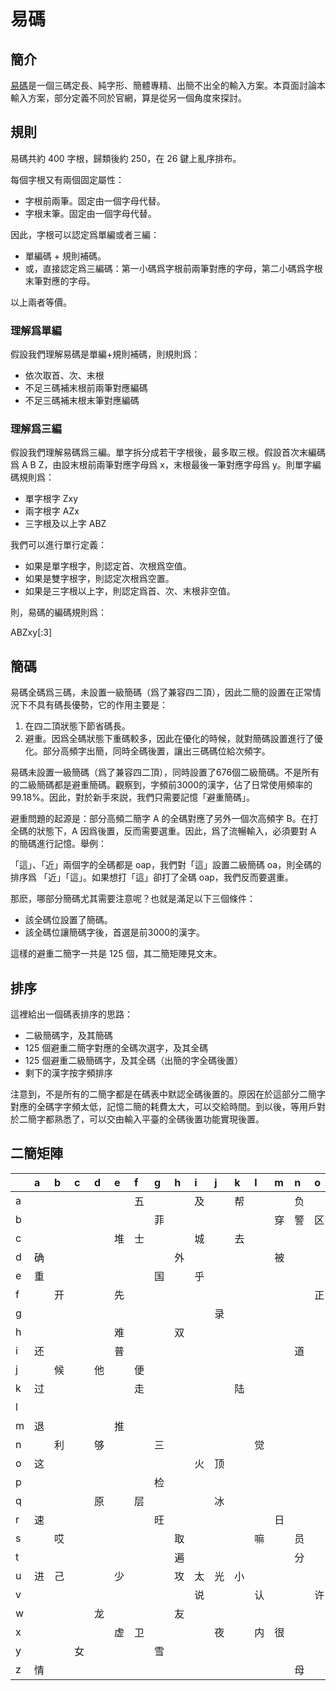 # 易碼

## 簡介

[易碼](https://www.remnote.com/a/65e1c604ef303f6fde3deef0)是一個三碼定長、純字形、簡體專精、出簡不出全的輸入方案。本頁面討論本輸入方案，部分定義不同於官網，算是從另一個角度來探討。

## 規則

易碼共約 400 字根，歸類後約 250，在 26 鍵上亂序排布。

每個字根又有兩個固定屬性：

- 字根前兩筆。固定由一個字母代替。
- 字根末筆。固定由一個字母代替。

因此，字根可以認定爲單編或者三編：

- 單編碼 + 規則補碼。
- 或，直接認定爲三編碼：第一小碼爲字根前兩筆對應的字母，第二小碼爲字根末筆對應的字母。

以上兩者等價。

### 理解爲單編

假設我們理解易碼是單編+規則補碼，則規則爲：

- 依次取首、次、末根
- 不足三碼補末根前兩筆對應編碼
- 不足三碼補末根末筆對應編碼

### 理解爲三編

假設我們理解易碼爲三編。單字拆分成若干字根後，最多取三根。假設首次末編碼爲 A B Z，由設末根前兩筆對應字母爲 x，末根最後一筆對應字母爲 y。則單字編碼規則爲：

- 單字根字 Zxy
- 兩字根字 AZx
- 三字根及以上字 ABZ

我們可以進行單行定義：

- 如果是單字根字，則認定首、次根爲空值。
- 如果是雙字根字，則認定次根爲空置。
- 如果是三字根以上字，則認定爲首、次、末根非空值。

則，易碼的編碼規則爲：

ABZxy\[:3\]

## 簡碼

易碼全碼爲三碼，未設置一級簡碼（爲了兼容四二頂），因此二簡的設置在正常情況下不具有碼長優勢，它的作用主要是：

1. 在四二頂狀態下節省碼長。
2. 避重。因爲全碼狀態下重碼較多，因此在優化的時候，就對簡碼設置進行了優化。部分高頻字出簡，同時全碼後置，讓出三碼碼位給次頻字。

易碼未設置一級簡碼（爲了兼容四二頂），同時設置了676個二級簡碼。不是所有的二級簡碼都是避重簡碼。觀察到，字頻前3000的漢字，佔了日常使用頻率的 99.18%。因此，對於新手來説，我們只需要記憶「避重簡碼」。

避重問題的起源是：部分高頻二簡字 A 的全碼對應了另外一個次高頻字 B。在打全碼的狀態下，A 因爲後置，反而需要選重。因此，爲了流暢輸入，必須要對 A 的簡碼進行記憶。舉例：

「這」、「近」兩個字的全碼都是 oap，我們對「這」設置二級簡碼 oa，則全碼的排序爲 「近」「這」。如果想打「這」卻打了全碼 oap，我們反而要選重。

那麽，哪部分簡碼尤其需要注意呢？也就是滿足以下三個條件：

- 該全碼位設置了簡碼。
- 該全碼位讓簡碼字後，首選是前3000的漢字。

這樣的避重二簡字一共是 125 個，其二簡矩陣見文末。

## 排序

這裡給出一個碼表排序的思路：

- 二級簡碼字，及其簡碼
- 125 個避重二簡字對應的全碼次選字，及其全碼
- 125 個避重二級簡碼字，及其全碼（出簡的字全碼後置）
- 剩下的漢字按字頻排序

注意到，不是所有的二簡字都是在碼表中默認全碼後置的。原因在於這部分二簡字對應的全碼字字頻太低，記憶二簡的耗費太大，可以交給時間。到以後，等用戶對於二簡字都熟悉了，可以交由輸入平臺的全碼後置功能實現後置。

## 二簡矩陣

<!-- do not translate -->
|    | a   | b   | c   | d   | e   | f   | g   | h   | i   | j   | k   | l   | m   | n   | o   | p   | q   | r   | s   | t   | u   | v   | w   | x   | y   | z   |
|:---|:----|:----|:----|:----|:----|:----|:----|:----|:----|:----|:----|:----|:----|:----|:----|:----|:----|:----|:----|:----|:----|:----|:----|:----|:----|:----|
| a  |     |     |     |     |     | 五  |     |     | 及  |     | 帮  |     |     | 负  |     |     |     |     |     | 踪  |     | 费  |     | 习  |     |     |
| b  |     |     |     |     |     |     | 菲  |     |     |     |     |     | 穿  | 警  | 区  |     |     |     |     |     |     |     |     |     |     |     |
| c  |     |     |     |     | 堆  | 士  |     |     | 城  |     | 去  |     |     |     |     |     |     | 赤  | 增  | 境  |     |     | 墙  |     |     | 怎  |
| d  | 确  |     |     |     |     |     |     | 外  |     |     |     |     | 被  |     |     |     |     |     |     |     |     |     |     |     |     |     |
| e  | 重  |     |     |     |     |     | 国  |     | 乎  |     |     |     |     |     |     | 集  |     |     | 回  |     |     |     |     |     |     |     |
| f  |     | 开  |     |     | 先  |     |     |     |     |     |     |     |     |     | 正  |     |     |     |     |     |     |     |     |     |     |     |
| g  |     |     |     |     |     |     |     |     |     | 录  |     |     |     |     |     | 余  |     |     |     |     |     |     |     |     |     |     |
| h  |     |     |     |     | 难  |     |     | 双  |     |     |     |     |     |     |     |     |     |     |     |     |     |     | 教  | 又  |     |     |
| i  | 还  |     |     |     | 普  |     |     |     |     |     |     |     |     | 道  |     |     |     |     |     | 其  | 关  |     |     |     |     |     |
| j  |     | 候  |     | 他  |     | 便  |     |     |     |     |     |     |     |     |     | 体  |     |     |     |     |     |     | 什  |     |     |     |
| k  | 过  |     |     |     |     | 走  |     |     |     |     | 陆  |     |     |     |     |     |     |     |     | 手  |     |     |     |     |     |     |
| l  |     |     |     |     |     |     |     |     |     |     |     |     |     |     |     |     |     |     |     |     | 微  |     |     |     |     |     |
| m  | 退  |     |     |     | 推  |     |     |     |     |     |     |     |     |     |     |     |     |     | 操  | 护  |     |     | 势  | 即  |     | 接  |
| n  |     | 利  |     | 够  |     |     | 三  |     |     |     |     | 觉  |     |     |     |     |     |     | 和  |     |     |     |     |     | 副  |     |
| o  | 这  |     |     |     |     |     |     |     | 火  | 顶  |     |     |     |     |     | 杀  |     |     |     |     |     |     |     |     |     |     |
| p  |     |     |     |     |     |     | 检  |     |     |     |     |     |     |     |     |     |     |     | 加  |     | 机  |     |     |     |     |     |
| q  |     |     |     | 原  |     | 层  |     |     |     | 冰  |     |     |     |     |     | 历  |     |     |     |     |     |     |     |     |     |     |
| r  | 速  |     |     |     |     |     | 旺  |     |     |     |     |     | 日  |     |     |     |     |     |     |     |     |     |     |     | 衣  |     |
| s  |     | 哎  |     |     |     |     |     | 取  |     |     |     | 嘛  |     | 员  |     |     |     |     |     |     |     |     |     | 鸣  |     |     |
| t  |     |     |     |     |     |     |     | 遍  |     |     |     |     |     | 分  |     |     |     |     |     |     |     |     |     |     | 安  | 意  |
| u  | 进  | 己  |     |     | 少  |     |     | 攻  | 太  | 光  | 小  |     |     |     |     |     |     |     |     |     |     | 辩  | 金  |     |     |     |
| v  |     |     |     |     |     |     |     |     | 说  |     |     | 认  |     |     | 许  | 闲  |     |     |     |     |     |     |     |     |     |     |
| w  |     |     |     | 龙  |     |     |     | 友  |     |     |     |     |     |     |     | 床  |     |     |     |     |     |     |     |     |     |     |
| x  |     |     |     |     | 虚  | 卫  |     |     |     | 夜  |     | 内  | 很  |     |     | 勒  | 乌  |     | 衰  |     |     | 狱  |     |     |     | 虑  |
| y  |     |     | 女  |     |     |     | 雪  |     |     |     |     |     |     |     |     | 男  |     |     | 如  |     |     | 乱  |     |     |     |     |
| z  | 情  |     |     |     |     |     |     |     |     |     |     |     |     | 母  |     |     |     | 慢  |     |     | 莫  |     | 草  |     |     |     |
<!-- do not translate -->
